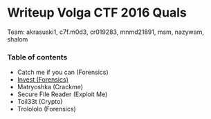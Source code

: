 # Writeup Volga CTF 2016 Quals

Team: akrasuski1, c7f.m0d3, cr019283, mnmd21891, msm, nazywam, shalom

### Table of contents

 * Catch me if you can (Forensics)
 * [Invest (Forensics)](invest)
 * Matryoshka (Crackme)
 * Secure File Reader (Exploit Me)
 * Toil33t (Crypto)
 * Trolololo (Forensics)